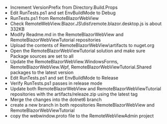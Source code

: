 - Increment VersionPrefix from Directory.Build.Props
- Edit RunTests.ps1 and set EnvBuildMode to Debug
- RunTests.ps1 from RemoteBlazorWebView
-	Check RemoteWebView.Blazor.JS\dist\remote.blazor.desktop.js is about 332KB
- Modify Readme.md in the RemoteBlazorWebView and RemoteBlazorWebViewTutorial repositories
- Upload the contents of RemoteBlazorWebView\artifacts to nuget.org
- Open the RemoteBlazorWebViewTutorial solution and make sure Package sources are set to all
- Update the RemoteBlazorWebView.WindowsForms, RemoteBlazorWebView.Wpf, RemoteBlazorWebViewTutorial.Shared packages to the latest version
- Edit RunTests.ps1 and set EnvBuildMode to Release
- Verify RunTests.ps1 passes in release mode
- Update both RemoteBlazorWebView and RemoteBlazorWebViewTutorial repositories with the artifacts/releaze.zip using the latest tag
- Merge the changes into the dotnet6 branch
- create a new branch in both repositories RemoteBlazorWebView and RemoteBlazorWebViewTutorial
- copy the webwindow.proto file to the RemoteWebViewAdmin project

